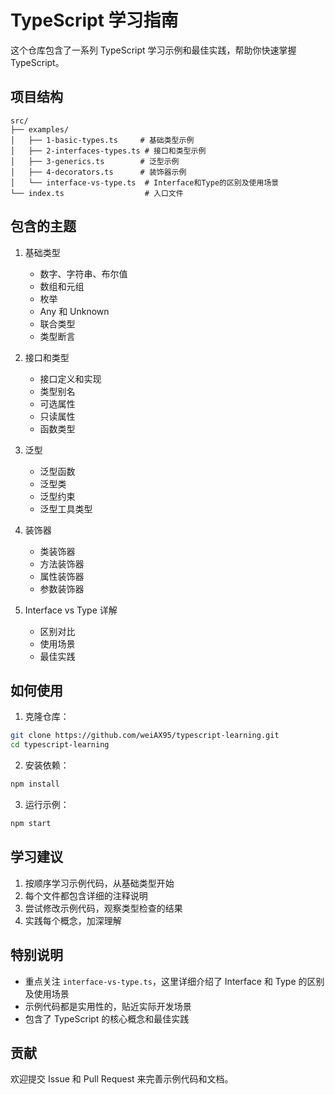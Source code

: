 # TypeScript 学习指南

这个仓库包含了一系列 TypeScript 学习示例和最佳实践，帮助你快速掌握 TypeScript。

## 项目结构

```
src/
├── examples/
│   ├── 1-basic-types.ts     # 基础类型示例
│   ├── 2-interfaces-types.ts # 接口和类型示例
│   ├── 3-generics.ts        # 泛型示例
│   ├── 4-decorators.ts      # 装饰器示例
│   └── interface-vs-type.ts  # Interface和Type的区别及使用场景
└── index.ts                  # 入口文件
```

## 包含的主题

1. 基础类型
   - 数字、字符串、布尔值
   - 数组和元组
   - 枚举
   - Any 和 Unknown
   - 联合类型
   - 类型断言

2. 接口和类型
   - 接口定义和实现
   - 类型别名
   - 可选属性
   - 只读属性
   - 函数类型

3. 泛型
   - 泛型函数
   - 泛型类
   - 泛型约束
   - 泛型工具类型

4. 装饰器
   - 类装饰器
   - 方法装饰器
   - 属性装饰器
   - 参数装饰器

5. Interface vs Type 详解
   - 区别对比
   - 使用场景
   - 最佳实践

## 如何使用

1. 克隆仓库：
```bash
git clone https://github.com/weiAX95/typescript-learning.git
cd typescript-learning
```

2. 安装依赖：
```bash
npm install
```

3. 运行示例：
```bash
npm start
```

## 学习建议

1. 按顺序学习示例代码，从基础类型开始
2. 每个文件都包含详细的注释说明
3. 尝试修改示例代码，观察类型检查的结果
4. 实践每个概念，加深理解

## 特别说明

- 重点关注 `interface-vs-type.ts`，这里详细介绍了 Interface 和 Type 的区别及使用场景
- 示例代码都是实用性的，贴近实际开发场景
- 包含了 TypeScript 的核心概念和最佳实践

## 贡献

欢迎提交 Issue 和 Pull Request 来完善示例代码和文档。
